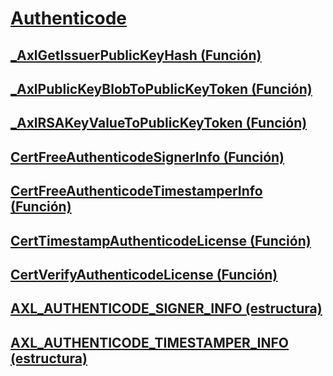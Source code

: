 # [Authenticode](index.md)
## [_AxlGetIssuerPublicKeyHash (Función)](axlgetissuerpublickeyhash-function.md)
## [_AxlPublicKeyBlobToPublicKeyToken (Función)](axlpublickeyblobtopublickeytoken-function.md)
## [_AxlRSAKeyValueToPublicKeyToken (Función)](axlrsakeyvaluetopublickeytoken-function.md)
## [CertFreeAuthenticodeSignerInfo (Función)](certfreeauthenticodesignerinfo-function.md)
## [CertFreeAuthenticodeTimestamperInfo (Función)](certfreeauthenticodetimestamperinfo-function.md)
## [CertTimestampAuthenticodeLicense (Función)](certtimestampauthenticodelicense-function.md)
## [CertVerifyAuthenticodeLicense (Función)](certverifyauthenticodelicense-function.md)
## [AXL_AUTHENTICODE_SIGNER_INFO (estructura)](axl-authenticode-signer-info-structure.md)
## [AXL_AUTHENTICODE_TIMESTAMPER_INFO (estructura)](axl-authenticode-timestamper-info-structure.md)
